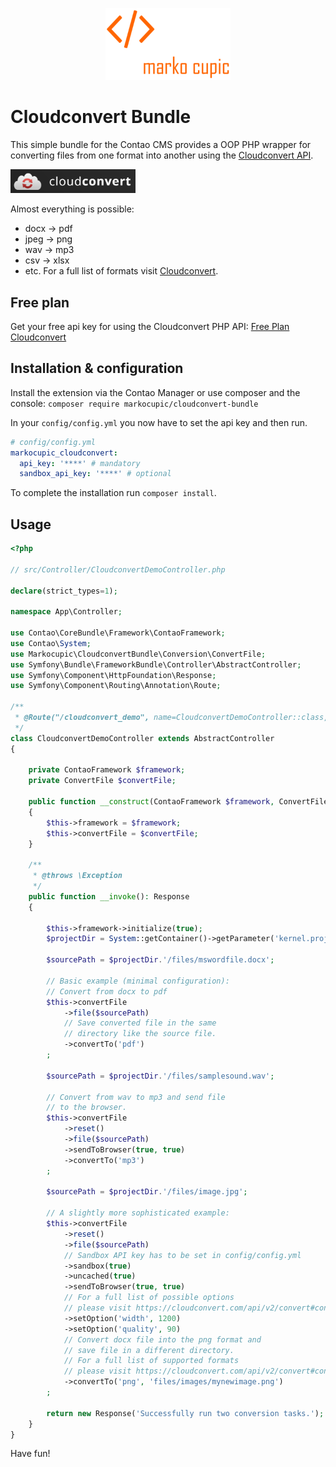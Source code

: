 <p align="center">
<a href="https://github.com/markocupic"><img src="https://github.com/markocupic/markocupic/blob/main/logo.png?raw=true" width="200"></a>
</p>

# Cloudconvert Bundle
This simple bundle for the Contao CMS provides a OOP PHP wrapper for converting files from one format into another using the [Cloudconvert API](https://cloudconvert.com/api/v2).
<p><a href="https://cloudconvert.com/"><img src="docs/images/logo_cloudconvert.png" width="200"></a></p>

Almost everything is possible:
- docx -> pdf
- jpeg -> png
- wav -> mp3
- csv -> xlsx
- etc. For a full list of formats visit [Cloudconvert](https://cloudconvert.com/).

## Free plan
Get your free api key for using the Cloudconvert PHP API: [Free Plan Cloudconvert](https://cloudconvert.com/pricing)

## Installation & configuration
Install the extension via the Contao Manager or use composer and the console: `composer require markocupic/cloudconvert-bundle`

In your `config/config.yml` you now have to set the api key and then run.
```yaml
# config/config.yml
markocupic_cloudconvert:
  api_key: '****' # mandatory
  sandbox_api_key: '****' # optional
```

To complete the installation run `composer install`.

## Usage
```php
<?php

// src/Controller/CloudconvertDemoController.php

declare(strict_types=1);

namespace App\Controller;

use Contao\CoreBundle\Framework\ContaoFramework;
use Contao\System;
use Markocupic\CloudconvertBundle\Conversion\ConvertFile;
use Symfony\Bundle\FrameworkBundle\Controller\AbstractController;
use Symfony\Component\HttpFoundation\Response;
use Symfony\Component\Routing\Annotation\Route;

/**
 * @Route("/cloudconvert_demo", name=CloudconvertDemoController::class, defaults={"_scope" = "frontend"})
 */
class CloudconvertDemoController extends AbstractController
{

    private ContaoFramework $framework;
    private ConvertFile $convertFile;

    public function __construct(ContaoFramework $framework, ConvertFile $convertFile)
    {
        $this->framework = $framework;
        $this->convertFile = $convertFile;
    }

    /**
     * @throws \Exception
     */
    public function __invoke(): Response
    {

        $this->framework->initialize(true);
        $projectDir = System::getContainer()->getParameter('kernel.project_dir');

        $sourcePath = $projectDir.'/files/mswordfile.docx';

        // Basic example (minimal configuration):
        // Convert from docx to pdf
        $this->convertFile
            ->file($sourcePath)
            // Save converted file in the same
            // directory like the source file.
            ->convertTo('pdf')
        ;

        $sourcePath = $projectDir.'/files/samplesound.wav';

        // Convert from wav to mp3 and send file
        // to the browser.
        $this->convertFile
            ->reset()
            ->file($sourcePath)
            ->sendToBrowser(true, true)
            ->convertTo('mp3')
        ;

        $sourcePath = $projectDir.'/files/image.jpg';

        // A slightly more sophisticated example:
        $this->convertFile
            ->reset()
            ->file($sourcePath)
            // Sandbox API key has to be set in config/config.yml
            ->sandbox(true)
            ->uncached(true)
            ->sendToBrowser(true, true)
            // For a full list of possible options
            // please visit https://cloudconvert.com/api/v2/convert#convert-tasks
            ->setOption('width', 1200)
            ->setOption('quality', 90)
            // Convert docx file into the png format and
            // save file in a different directory.
            // For a full list of supported formats
            // please visit https://cloudconvert.com/api/v2/convert#convert-formats
            ->convertTo('png', 'files/images/mynewimage.png')
        ;

        return new Response('Successfully run two conversion tasks.');
    }
}


```

Have fun!

